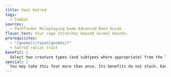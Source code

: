 ```yaml
---
title: Vast Hatred
tags:
  - Combat
sources:
  - Pathfinder Roleplaying Game Advanced Race Guide
flavor_text: Your rage stretches beyond normal bounds.
prerequisites:
  - "[gnome](/races/gnomes/)"
  - hatred racial trait
benefit: |
  Select two creature types (and subtypes where appropriate) from the list of potential favored enemies from the ranger class ability. Your +1 attack bonus from the hatred racial trait applies to creatures of the selected types (and subtypes).
special: |
  You may take this feat more than once. Its benefits do not stack. Each time you select this feat, you select two additional creature types to which your hatred racial trait applies.
---
```


